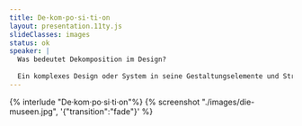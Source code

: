 ```yaml
---
title: De·kom·po·si·ti·on
layout: presentation.11ty.js
slideClasses: images
status: ok
speaker: | 
  Was bedeutet Dekomposition im Design?
  
  Ein komplexes Design oder System in seine Gestaltungselemente und Strukturen zerlegen
---
```


{% interlude "De·kom·po·si·ti·on"%}
{% screenshot "./images/die-museen.jpg", '{"transition":"fade"}' %}



